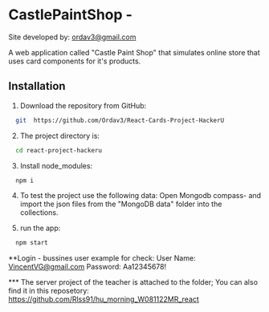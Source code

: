 # CastlePaintShop - 
Site developed by: ordav3@gmail.com

A web application called "Castle Paint Shop" that simulates online store that uses card components for it's products.

## Installation

1. Download the repository from GitHub:

```bash
  git  https://github.com/Ordav3/React-Cards-Project-HackerU
```

2. The project directory is:

```bash
  cd react-project-hackeru
```

3. Install node_modules:

```bash
  npm i
```

4. To test the project use the following data: Open Mongodb compass- and import the json files from the "MongoDB data" folder into the collections.

5. run the app:

```bash
  npm start
```

**Login - bussines user example for check:
User Name: VincentVG@gmail.com
Password: Aa12345678!

*** The server project of the teacher is attached to the folder; You can also find it in this reposetory:
https://github.com/Rlss91/hu_morning_W081122MR_react
